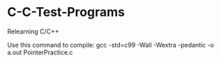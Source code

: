 # C-C-Test-Programs
Relearning C/C++

Use this command to compile: gcc -std=c99 -Wall -Wextra -pedantic -o a.out PointerPractice.c
